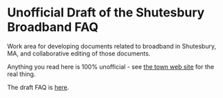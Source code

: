 Unofficial Draft of the Shutesbury Broadband FAQ
================================================

Work area for developing documents related to broadband in Shutesbury, MA, and collaborative
editing of those documents.

Anything you read here is 100% unofficial - see [the town web site](http://shutesbury.org) for
the real thing.

The draft FAQ is [here](./broadbandFaq.md).

